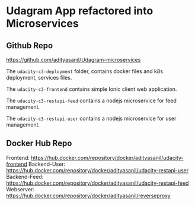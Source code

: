 # Udagram App refactored into Microservices

## Github Repo

<https://github.com/adityasanil/Udagram-microservices>

The `udacity-c3-deployment` folder, contains docker files and k8s deployment, services files.

The `udacity-c3-frontend` contains simple Ionic client web application.

The `udacity-c3-restapi-feed` contains a nodejs microservice for feed management.

The `udacity-c3-restapi-user` contains a nodejs microservice for user management.

## Docker Hub Repo

Frontend: <https://hub.docker.com/repository/docker/adityasanil/udacity-frontend>
Backend-User: <https://hub.docker.com/repository/docker/adityasanil/udacity-restapi-user>
Backend-Feed: <https://hub.docker.com/repository/docker/adityasanil/udacity-restapi-feed>
Webserver: <https://hub.docker.com/repository/docker/adityasanil/reverseproxy>
